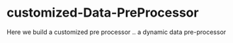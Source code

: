 # customized-Data-PreProcessor
Here we build a customized pre processor .. a dynamic  data pre-processor 
